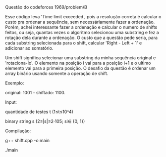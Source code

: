 Questão do codeforces 1969/problem/B

Esse código leva 'Time limit exceeded', pois a resolução correta é calcular o custo pra ordenar a sequência, sem necessáriamente fazer a ordenação. 
Porém, achei interessante fazer a ordenação e calcular o numero de shifts feitos, ou seja,
quantas vezes o algoritmo selecionou uma substring e fez a rotação dela durante a ordenação. O custo que a questão pede seria, para cada substring selecionada para o shift, 
calcular 'Right - Left + 1' e adicionar ao somatório.

Um shift significa selecionar uma substring da minha sequência original e 'rotaciona-lo'. O elemento na posição i vai para a posição i+1 e o ultimo elemento vai para a primeira posição. 
O desafio da questão é ordenar um array binário usando somente a operação de shift.

Exemplo:

  original: 1001 - shiftado: 1100.

Input: 

  quantidade de testes t (1≤t≤10^4)
  
  binary string s (2≤|s|≤2⋅105; si∈ {0, 1})

Compilação:

  g++ shift.cpp -o main
  
  ./main
